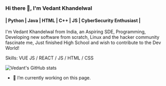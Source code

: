 ### Hi there 👋, I'm Vedant Khandelwal
#### | Python | Java | HTML | C++ | JS | CyberSecurity Enthusiast |
I'm Vedant Khandelwal from India, an Aspiring SDE, Programming, Developing new software from scratch, Linux and the hacker community fascinate me, Just finished High School and wish to contribute to the Dev World!

Skills: VUE JS / REACT / JS / HTML / CSS

![Vedant's GitHub stats](https://github-readme-stats.vercel.app/api?username=TheVedantKhandelwal&show_icons=true)

- 🔭 I’m currently working on this page. 




